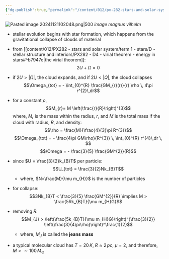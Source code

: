 ```yaml
---
{"dg-publish":true,"permalink":"/content/012/px-282-stars-and-solar-system/term-1-stars/e-stellar-evolution/px-282-e1a-star-formation/","noteIcon":"1","created":"2025-08-27T13:14:15.651+01:00","updated":"2025-03-28T19:27:25.000+00:00"}
---
```


![Pasted image 20241121102048.png|500](/img/user/pics/Pasted%20image%2020241121102048.png)
*image magnus vilhelm*

- stellar evolution begins with star formation, which happens from the gravitational collapse of clouds of material
- from [[content/012/PX282 - stars and solar system/term 1 - stars/D - stellar structure and interiors/PX282 - D4 - virial theorem - energy in stars#^b7947e\|the virial theorem]]: 
$$2U + \Omega = 0$$
- if $2U > |\Omega|$, the cloud expands, and if $2U < |\Omega|$, the cloud collapses
$$\Omega_{tot} = - \int_{0}^{R} \frac{GM_{r}(r)}{r} \rho \, 4\pi r^{2}\,dr$$
- for a constant $\rho$, 
$$M_{r}= M \left(\frac{r}{R}\right)^{3}$$
	where, $M_{r}$ is the mass within the radius, $r$, and $M$ is the total mass if the cloud with radius, $R$, and density: 
	$$\rho = \frac{M}{\frac{4}{3}\pi R^{3}}$$
$$\Omega_{tot} = - \frac{4\pi GM\rho}{R^{3}} \, \int_{0}^{R}  r^{4}\,dr \, $$
$$\Omega = - \frac{3}{5} \frac{GM^{2}}{R}$$
- since $U = \frac{3}{2}k_{B}T$ per particle:
$$U_{tot} = \frac{3}{2}Nk_{B}T$$
	- where, $N=\frac{M}{\mu m_{H}}$ is the number of particles
- for collapse: 
$$3Nk_{B}T  < \frac{3}{5} \frac{GM^{2}}{R} \implies M > \frac{5Rk_{B}T}{\mu m_{H}G}$$
- removing $R:$ 
$$M_{J} > \left(\frac{5k_{B}T}{\mu m_{H}G}\right)^{\frac{3}{2}} \left(\frac{3}{4\pi\rho}\right)^\frac{1}{2}$$
	- where, $M_{J}$ is called the **jeans mass**

- a typical molecular cloud has $T=20\,K$, $R\approx 2\,pc$, $\mu=2$, and therefore, $M> \sim100\,M_{\odot}$